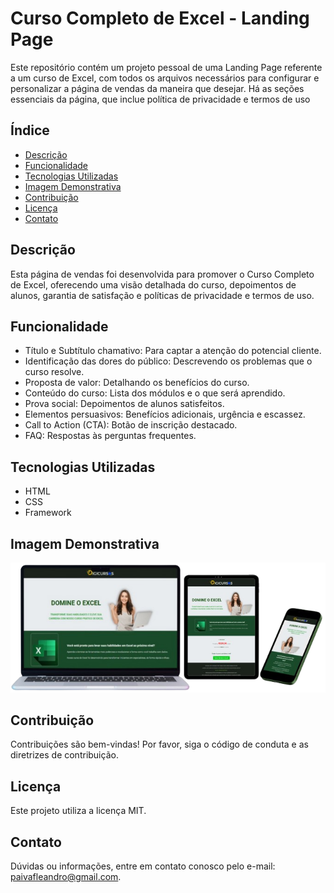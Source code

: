 # Curso Completo de Excel - Landing Page

Este repositório contém um projeto pessoal de uma Landing Page referente a um curso de Excel, com todos os arquivos necessários para configurar e personalizar a página de vendas da maneira que desejar. Há as seções essenciais da página, que inclue política de privacidade e termos de uso

## Índice

- [Descrição](#descrição)
- [Funcionalidade](#funcionalidade)
- [Tecnologias Utilizadas](#tecnologias-utilizadas)
- [Imagem Demonstrativa](#imagem-demonstrativa)
- [Contribuição](#contribuição)
- [Licença](#licença)
- [Contato](#contato)

## Descrição

Esta página de vendas foi desenvolvida para promover o Curso Completo de Excel, oferecendo uma visão detalhada do curso, depoimentos de alunos, garantia de satisfação e políticas de privacidade e termos de uso.

## Funcionalidade

* Título e Subtítulo chamativo: Para captar a atenção do potencial cliente.
* Identificação das dores do público: Descrevendo os problemas que o curso resolve.
* Proposta de valor: Detalhando os benefícios do curso.
* Conteúdo do curso: Lista dos módulos e o que será aprendido.
* Prova social: Depoimentos de alunos satisfeitos.
* Elementos persuasivos: Benefícios adicionais, urgência e escassez.
* Call to Action (CTA): Botão de inscrição destacado.
* FAQ: Respostas às perguntas frequentes.

## Tecnologias Utilizadas

* HTML
* CSS
* Framework

## Imagem Demonstrativa

![](image/img-dispositivos.png)


## Contribuição

Contribuições são bem-vindas! 
Por favor, siga o código de conduta e as diretrizes de contribuição.

## Licença

Este projeto utiliza a licença MIT.

## Contato

Dúvidas ou informações, entre em contato conosco pelo e-mail: paivafleandro@gmail.com.